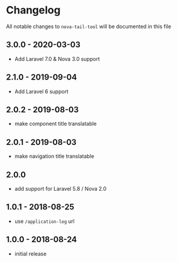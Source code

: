 # Changelog

All notable changes to `nova-tail-tool` will be documented in this file

## 3.0.0 - 2020-03-03

- Add Laravel 7.0 & Nova 3.0 support

## 2.1.0 - 2019-09-04

- Add Laravel 6 support

## 2.0.2 - 2019-08-03

- make component title translatable

## 2.0.1 - 2019-08-03

- make navigation title translatable

## 2.0.0

- add support for Laravel 5.8 / Nova 2.0

## 1.0.1 - 2018-08-25

- use `/application-log` url

## 1.0.0 - 2018-08-24

- initial release
